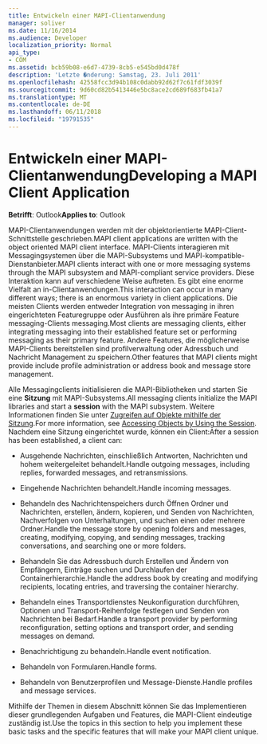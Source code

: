 ```yaml
---
title: Entwickeln einer MAPI-Clientanwendung
manager: soliver
ms.date: 11/16/2014
ms.audience: Developer
localization_priority: Normal
api_type:
- COM
ms.assetid: bcb59b08-e6d7-4739-8cb5-e545bd0d478f
description: 'Letzte �nderung: Samstag, 23. Juli 2011'
ms.openlocfilehash: 42558fcc3d94b108c0dabb92d62f7c61fdf3039f
ms.sourcegitcommit: 9d60cd82b5413446e5bc8ace2cd689f683fb41a7
ms.translationtype: MT
ms.contentlocale: de-DE
ms.lasthandoff: 06/11/2018
ms.locfileid: "19791535"
---
```

# <a name="developing-a-mapi-client-application"></a><span data-ttu-id="416d4-103">Entwickeln einer MAPI-Clientanwendung</span><span class="sxs-lookup"><span data-stu-id="416d4-103">Developing a MAPI Client Application</span></span>

  
  
<span data-ttu-id="416d4-104">**Betrifft**: Outlook</span><span class="sxs-lookup"><span data-stu-id="416d4-104">**Applies to**: Outlook</span></span> 
  
<span data-ttu-id="416d4-105">MAPI-Clientanwendungen werden mit der objektorientierte MAPI-Client-Schnittstelle geschrieben.</span><span class="sxs-lookup"><span data-stu-id="416d4-105">MAPI client applications are written with the object oriented MAPI client interface.</span></span> <span data-ttu-id="416d4-106">MAPI-Clients interagieren mit Messagingsystemen über die MAPI-Subsystems und MAPI-kompatible-Dienstanbieter.</span><span class="sxs-lookup"><span data-stu-id="416d4-106">MAPI clients interact with one or more messaging systems through the MAPI subsystem and MAPI-compliant service providers.</span></span> <span data-ttu-id="416d4-107">Diese Interaktion kann auf verschiedene Weise auftreten. Es gibt eine enorme Vielfalt an in-Clientanwendungen.</span><span class="sxs-lookup"><span data-stu-id="416d4-107">This interaction can occur in many different ways; there is an enormous variety in client applications.</span></span> <span data-ttu-id="416d4-108">Die meisten Clients werden entweder Integration von messaging in ihren eingerichteten Featuregruppe oder Ausführen als ihre primäre Feature messaging-Clients messaging.</span><span class="sxs-lookup"><span data-stu-id="416d4-108">Most clients are messaging clients, either integrating messaging into their established feature set or performing messaging as their primary feature.</span></span> <span data-ttu-id="416d4-109">Andere Features, die möglicherweise MAPI-Clients bereitstellen sind profilverwaltung oder Adressbuch und Nachricht Management zu speichern.</span><span class="sxs-lookup"><span data-stu-id="416d4-109">Other features that MAPI clients might provide include profile administration or address book and message store management.</span></span>
  
<span data-ttu-id="416d4-110">Alle Messagingclients initialisieren die MAPI-Bibliotheken und starten Sie eine **Sitzung** mit MAPI-Subsystems.</span><span class="sxs-lookup"><span data-stu-id="416d4-110">All messaging clients initialize the MAPI libraries and start a **session** with the MAPI subsystem.</span></span> <span data-ttu-id="416d4-111">Weitere Informationen finden Sie unter [Zugreifen auf Objekte mithilfe der Sitzung](accessing-objects-by-using-the-session.md).</span><span class="sxs-lookup"><span data-stu-id="416d4-111">For more information, see [Accessing Objects by Using the Session](accessing-objects-by-using-the-session.md).</span></span> <span data-ttu-id="416d4-112">Nachdem eine Sitzung eingerichtet wurde, können ein Client:</span><span class="sxs-lookup"><span data-stu-id="416d4-112">After a session has been established, a client can:</span></span>
  
- <span data-ttu-id="416d4-113">Ausgehende Nachrichten, einschließlich Antworten, Nachrichten und hohem weitergeleitet behandelt.</span><span class="sxs-lookup"><span data-stu-id="416d4-113">Handle outgoing messages, including replies, forwarded messages, and retransmissions.</span></span>
    
- <span data-ttu-id="416d4-114">Eingehende Nachrichten behandelt.</span><span class="sxs-lookup"><span data-stu-id="416d4-114">Handle incoming messages.</span></span>
    
- <span data-ttu-id="416d4-115">Behandeln des Nachrichtenspeichers durch Öffnen Ordner und Nachrichten, erstellen, ändern, kopieren, und Senden von Nachrichten, Nachverfolgen von Unterhaltungen, und suchen einen oder mehrere Ordner.</span><span class="sxs-lookup"><span data-stu-id="416d4-115">Handle the message store by opening folders and messages, creating, modifying, copying, and sending messages, tracking conversations, and searching one or more folders.</span></span>
    
- <span data-ttu-id="416d4-116">Behandeln Sie das Adressbuch durch Erstellen und Ändern von Empfängern, Einträge suchen und Durchlaufen der Containerhierarchie.</span><span class="sxs-lookup"><span data-stu-id="416d4-116">Handle the address book by creating and modifying recipients, locating entries, and traversing the container hierarchy.</span></span>
    
- <span data-ttu-id="416d4-117">Behandeln eines Transportdienstes Neukonfiguration durchführen, Optionen und Transport-Reihenfolge festlegen und Senden von Nachrichten bei Bedarf.</span><span class="sxs-lookup"><span data-stu-id="416d4-117">Handle a transport provider by performing reconfiguration, setting options and transport order, and sending messages on demand.</span></span>
    
- <span data-ttu-id="416d4-118">Benachrichtigung zu behandeln.</span><span class="sxs-lookup"><span data-stu-id="416d4-118">Handle event notification.</span></span>
    
- <span data-ttu-id="416d4-119">Behandeln von Formularen.</span><span class="sxs-lookup"><span data-stu-id="416d4-119">Handle forms.</span></span>
    
- <span data-ttu-id="416d4-120">Behandeln von Benutzerprofilen und Message-Dienste.</span><span class="sxs-lookup"><span data-stu-id="416d4-120">Handle profiles and message services.</span></span>
    
<span data-ttu-id="416d4-121">Mithilfe der Themen in diesem Abschnitt können Sie das Implementieren dieser grundlegenden Aufgaben und Features, die MAPI-Client eindeutige zuständig ist.</span><span class="sxs-lookup"><span data-stu-id="416d4-121">Use the topics in this section to help you implement these basic tasks and the specific features that will make your MAPI client unique.</span></span>
  

